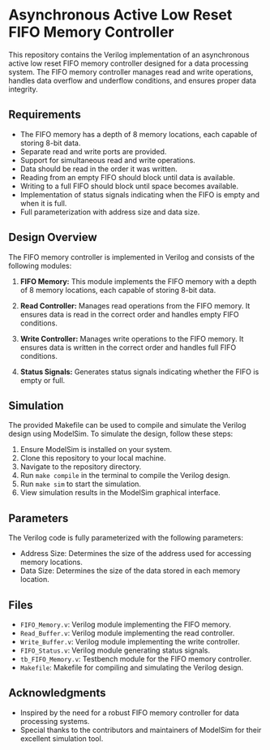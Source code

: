 # Asynchronous Active Low Reset FIFO Memory Controller

This repository contains the Verilog implementation of an asynchronous active low reset FIFO memory controller designed for a data processing system. The FIFO memory controller manages read and write operations, handles data overflow and underflow conditions, and ensures proper data integrity. 

## Requirements

- The FIFO memory has a depth of 8 memory locations, each capable of storing 8-bit data.
- Separate read and write ports are provided.
- Support for simultaneous read and write operations.
- Data should be read in the order it was written.
- Reading from an empty FIFO should block until data is available.
- Writing to a full FIFO should block until space becomes available.
- Implementation of status signals indicating when the FIFO is empty and when it is full.
- Full parameterization with address size and data size.

## Design Overview

The FIFO memory controller is implemented in Verilog and consists of the following modules:

1. **FIFO Memory:** This module implements the FIFO memory with a depth of 8 memory locations, each capable of storing 8-bit data.

2. **Read Controller:** Manages read operations from the FIFO memory. It ensures data is read in the correct order and handles empty FIFO conditions.

3. **Write Controller:** Manages write operations to the FIFO memory. It ensures data is written in the correct order and handles full FIFO conditions.

4. **Status Signals:** Generates status signals indicating whether the FIFO is empty or full.

## Simulation

The provided Makefile can be used to compile and simulate the Verilog design using ModelSim. To simulate the design, follow these steps:

1. Ensure ModelSim is installed on your system.
2. Clone this repository to your local machine.
3. Navigate to the repository directory.
4. Run `make compile` in the terminal to compile the Verilog design.
5. Run `make sim` to start the simulation.
6. View simulation results in the ModelSim graphical interface.

## Parameters

The Verilog code is fully parameterized with the following parameters:

- Address Size: Determines the size of the address used for accessing memory locations.
- Data Size: Determines the size of the data stored in each memory location.

## Files

- `FIFO_Memory.v`: Verilog module implementing the FIFO memory.
- `Read_Buffer.v`: Verilog module implementing the read controller.
- `Write_Buffer.v`: Verilog module implementing the write controller.
- `FIFO_Status.v`: Verilog module generating status signals.
- `tb_FIFO_Memory.v`: Testbench module for the FIFO memory controller.
- `Makefile`: Makefile for compiling and simulating the Verilog design.

## Acknowledgments

- Inspired by the need for a robust FIFO memory controller for data processing systems.
- Special thanks to the contributors and maintainers of ModelSim for their excellent simulation tool.
